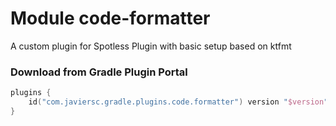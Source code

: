 # Module code-formatter

A custom plugin for Spotless Plugin with basic setup based on ktfmt

### Download from Gradle Plugin Portal

```kotlin
plugins {
    id("com.javiersc.gradle.plugins.code.formatter") version "$version"
}
```
